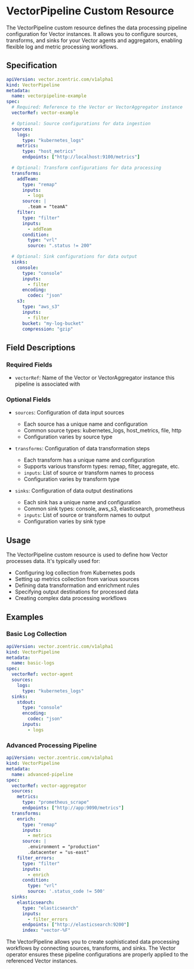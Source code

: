 # VectorPipeline Custom Resource

The VectorPipeline custom resource defines the data processing pipeline configuration for Vector instances. It allows you to configure sources, transforms, and sinks for your Vector agents and aggregators, enabling flexible log and metric processing workflows.

## Specification

```yaml
apiVersion: vector.zcentric.com/v1alpha1
kind: VectorPipeline
metadata:
  name: vectorpipeline-example
spec:
  # Required: Reference to the Vector or VectorAggregator instance
  vectorRef: vector-example

  # Optional: Source configurations for data ingestion
  sources:
    logs:
      type: "kubernetes_logs"
    metrics:
      type: "host_metrics"
      endpoints: ["http://localhost:9100/metrics"]

  # Optional: Transform configurations for data processing
  transforms:
    addTeam:
      type: "remap"
      inputs:
        - logs
      source: |
        .team = "teamA"
    filter:
      type: "filter"
      inputs:
        - addTeam
      condition:
        type: "vrl"
        source: ".status != 200"

  # Optional: Sink configurations for data output
  sinks:
    console:
      type: "console"
      inputs:
        - filter
      encoding:
        codec: "json"
    s3:
      type: "aws_s3"
      inputs:
        - filter
      bucket: "my-log-bucket"
      compression: "gzip"
```

## Field Descriptions

### Required Fields

- `vectorRef`: Name of the Vector or VectorAggregator instance this pipeline is associated with

### Optional Fields

- `sources`: Configuration of data input sources
  - Each source has a unique name and configuration
  - Common source types: kubernetes_logs, host_metrics, file, http
  - Configuration varies by source type

- `transforms`: Configuration of data transformation steps
  - Each transform has a unique name and configuration
  - Supports various transform types: remap, filter, aggregate, etc.
  - `inputs`: List of source or transform names to process
  - Configuration varies by transform type

- `sinks`: Configuration of data output destinations
  - Each sink has a unique name and configuration
  - Common sink types: console, aws_s3, elasticsearch, prometheus
  - `inputs`: List of source or transform names to output
  - Configuration varies by sink type

## Usage

The VectorPipeline custom resource is used to define how Vector processes data. It's typically used for:

- Configuring log collection from Kubernetes pods
- Setting up metrics collection from various sources
- Defining data transformation and enrichment rules
- Specifying output destinations for processed data
- Creating complex data processing workflows

## Examples

### Basic Log Collection

```yaml
apiVersion: vector.zcentric.com/v1alpha1
kind: VectorPipeline
metadata:
  name: basic-logs
spec:
  vectorRef: vector-agent
  sources:
    logs:
      type: "kubernetes_logs"
  sinks:
    stdout:
      type: "console"
      encoding:
        codec: "json"
      inputs:
        - logs
```

### Advanced Processing Pipeline

```yaml
apiVersion: vector.zcentric.com/v1alpha1
kind: VectorPipeline
metadata:
  name: advanced-pipeline
spec:
  vectorRef: vector-aggregator
  sources:
    metrics:
      type: "prometheus_scrape"
      endpoints: ["http://app:9090/metrics"]
  transforms:
    enrich:
      type: "remap"
      inputs:
        - metrics
      source: |
        .environment = "production"
        .datacenter = "us-east"
    filter_errors:
      type: "filter"
      inputs:
        - enrich
      condition:
        type: "vrl"
        source: '.status_code != 500'
  sinks:
    elasticsearch:
      type: "elasticsearch"
      inputs:
        - filter_errors
      endpoints: ["http://elasticsearch:9200"]
      index: "vector-%F"
```

The VectorPipeline allows you to create sophisticated data processing workflows by connecting sources, transforms, and sinks. The Vector operator ensures these pipeline configurations are properly applied to the referenced Vector instances.